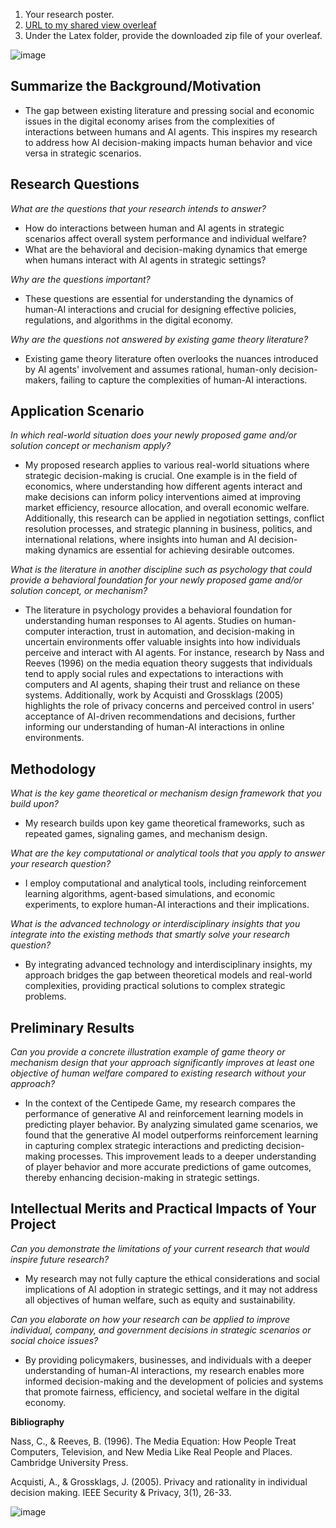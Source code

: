 1. Your research poster.
2. [URL to my shared view overleaf ](https://www.overleaf.com/read/xqmhntdkcsjb#0b18c9)
3. Under the Latex folder, provide the downloaded zip file of your overleaf. 

![image](https://github.com/Rising-Stars-by-Sunshine/COMPSCI206_Jiahe_Liu/assets/124045985/a36a79c5-e9f2-4e0c-af3b-6cf458cf4e64)

## Summarize the Background/Motivation

- The gap between existing literature and pressing social and economic issues in the digital economy arises from the complexities of interactions between humans and AI agents. This inspires my research to address how AI decision-making impacts human behavior and vice versa in strategic scenarios.

## Research Questions

*What are the questions that your research intends to answer?*

- How do interactions between human and AI agents in strategic scenarios affect overall system performance and individual welfare?
- What are the behavioral and decision-making dynamics that emerge when humans interact with AI agents in strategic settings?

*Why are the questions important?*

- These questions are essential for understanding the dynamics of human-AI interactions and crucial for designing effective policies, regulations, and algorithms in the digital economy.

*Why are the questions not answered by existing game theory literature?*

- Existing game theory literature often overlooks the nuances introduced by AI agents' involvement and assumes rational, human-only decision-makers, failing to capture the complexities of human-AI interactions.

## Application Scenario

*In which real-world situation does your newly proposed game and/or solution concept or mechanism apply?*

- My proposed research applies to various real-world situations where strategic decision-making is crucial. One example is in the field of economics, where understanding how different agents interact and make decisions can inform policy interventions aimed at improving market efficiency, resource allocation, and overall economic welfare. Additionally, this research can be applied in negotiation settings, conflict resolution processes, and strategic planning in business, politics, and international relations, where insights into human and AI decision-making dynamics are essential for achieving desirable outcomes.

*What is the literature in another discipline such as psychology that could provide a behavioral foundation for your newly proposed game and/or solution concept, or mechanism?*

- The literature in psychology provides a behavioral foundation for understanding human responses to AI agents. Studies on human-computer interaction, trust in automation, and decision-making in uncertain environments offer valuable insights into how individuals perceive and interact with AI agents. For instance, research by Nass and Reeves (1996) on the media equation theory suggests that individuals tend to apply social rules and expectations to interactions with computers and AI agents, shaping their trust and reliance on these systems. Additionally, work by Acquisti and Grossklags (2005) highlights the role of privacy concerns and perceived control in users' acceptance of AI-driven recommendations and decisions, further informing our understanding of human-AI interactions in online environments.

## Methodology

*What is the key game theoretical or mechanism design framework that you build upon?*

- My research builds upon key game theoretical frameworks, such as repeated games, signaling games, and mechanism design.

*What are the key computational or analytical tools that you apply to answer your research question?*

- I employ computational and analytical tools, including reinforcement learning algorithms, agent-based simulations, and economic experiments, to explore human-AI interactions and their implications.

*What is the advanced technology or interdisciplinary insights that you integrate into the existing methods that smartly solve your research question?*

- By integrating advanced technology and interdisciplinary insights, my approach bridges the gap between theoretical models and real-world complexities, providing practical solutions to complex strategic problems.

## Preliminary Results

*Can you provide a concrete illustration example of game theory or mechanism design that your approach significantly improves at least one objective of human welfare compared to existing research without your approach?*

- In the context of the Centipede Game, my research compares the performance of generative AI and reinforcement learning models in predicting player behavior. By analyzing simulated game scenarios, we found that the generative AI model outperforms reinforcement learning in capturing complex strategic interactions and predicting decision-making processes. This improvement leads to a deeper understanding of player behavior and more accurate predictions of game outcomes, thereby enhancing decision-making in strategic settings.

## Intellectual Merits and Practical Impacts of Your Project

*Can you demonstrate the limitations of your current research that would inspire future research?*

- My research may not fully capture the ethical considerations and social implications of AI adoption in strategic settings, and it may not address all objectives of human welfare, such as equity and sustainability.

*Can you elaborate on how your research can be applied to improve individual, company, and government decisions in strategic scenarios or social choice issues?*

- By providing policymakers, businesses, and individuals with a deeper understanding of human-AI interactions, my research enables more informed decision-making and the development of policies and systems that promote fairness, efficiency, and societal welfare in the digital economy.

**Bibliography**

Nass, C., & Reeves, B. (1996). The Media Equation: How People Treat Computers, Television, and New Media Like Real People and Places. Cambridge University Press.

Acquisti, A., & Grossklags, J. (2005). Privacy and rationality in individual decision making. IEEE Security & Privacy, 3(1), 26-33.

![image](https://github.com/Rising-Stars-by-Sunshine/COMPSCI206_Jiahe_Liu/assets/124045985/b3393444-2217-44f3-bab0-d1c193e5bfd9)
